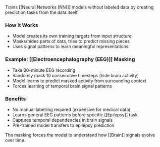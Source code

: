 Trains [[Neural Networks (NN)]] models without labeled data by creating prediction tasks from the data itself.

### How It Works

- Model creates its own training targets from input structure
- Masks/hides parts of data, tries to predict missing pieces
- Uses signal patterns to learn meaningful representations

### Example: [[Electroencephalography (EEG)]] Masking

- Take 20-minute EEG recording
- Randomly mask 10 consecutive timesteps (hide brain activity)
- Model learns to predict masked activity from surrounding context
- Forces learning of temporal brain signal patterns

### Benefits

- No manual labelling required (expensive for medical data)
- Learns general EEG patterns before specific [[Epilepsy]] task
- Captures temporal dependencies in brain signals
- Pre-trained model transfers to epilepsy prediction

The masking forces the model to understand how [[Brain]] signals evolve over time.